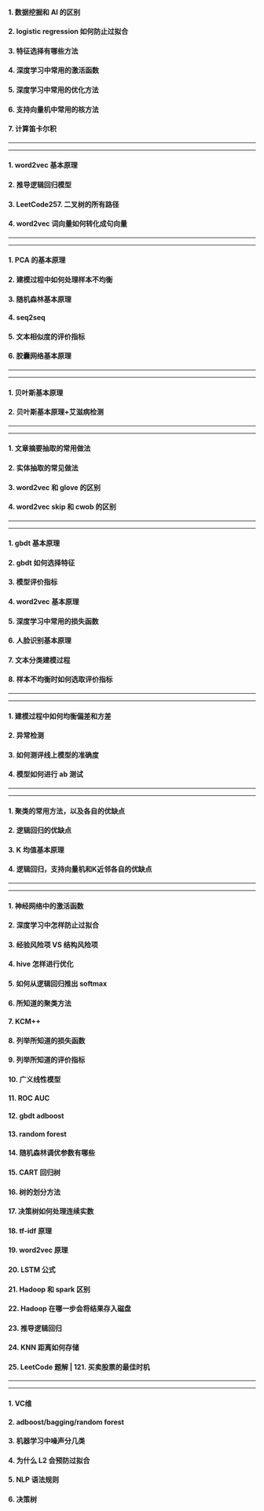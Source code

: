 
####  1. 数据挖掘和 AI 的区别   

#### 2. logistic regression 如何防止过拟合

#### 3. 特征选择有哪些方法

#### 4. 深度学习中常用的激活函数

#### 5. 深度学习中常用的优化方法

#### 6. 支持向量机中常用的核方法

#### 7. 计算笛卡尔积

----

----

#### 1. word2vec 基本原理

#### 2. 推导逻辑回归模型

#### 3. LeetCode257. 二叉树的所有路径

#### 4. word2vec 词向量如何转化成句向量

----
----

#### 1. PCA 的基本原理

#### 2. 建模过程中如何处理样本不均衡

#### 3. 随机森林基本原理

#### 4. seq2seq

#### 5. 文本相似度的评价指标

#### 6. 胶囊网络基本原理 

----
----

#### 1. 贝叶斯基本原理

#### 2. 贝叶斯基本原理+艾滋病检测

---- 
----

#### 1. 文章摘要抽取的常用做法

#### 2. 实体抽取的常见做法

#### 3. word2vec 和 glove 的区别

#### 4. word2vec skip 和 cwob 的区别

----

----

#### 1. gbdt 基本原理

#### 2. gbdt 如何选择特征

#### 3. 模型评价指标

#### 4. word2vec 基本原理

#### 5. 深度学习中常用的损失函数

#### 6. 人脸识别基本原理

#### 7. 文本分类建模过程

#### 8. 样本不均衡时如何选取评价指标

----
----

#### 1. 建模过程中如何均衡偏差和方差 

#### 2. 异常检测

#### 3. 如何测评线上模型的准确度

#### 4. 模型如何进行 ab 测试

----
----

#### 1. 聚类的常用方法，以及各自的优缺点

#### 2. 逻辑回归的优缺点

#### 3. K 均值基本原理

#### 4. 逻辑回归，支持向量机和K近邻各自的优缺点

----
----

#### 1. 神经网络中的激活函数

#### 2. 深度学习中怎样防止过拟合

#### 3. 经验风险项 VS 结构风险项

#### 4. hive 怎样进行优化

#### 5. 如何从逻辑回归推出 softmax

#### 6. 所知道的聚类方法 

#### 7. KCM++

#### 8. 列举所知道的损失函数 

#### 9. 列举所知道的评价指标

#### 10. 广义线性模型

#### 11. ROC AUC

#### 12. gbdt adboost

#### 13. random forest

#### 14. 随机森林调优参数有哪些

#### 15. CART 回归树

#### 16. 树的划分方法

#### 17. 决策树如何处理连续实数

#### 18. tf-idf 原理

#### 19. word2vec 原理

#### 20. LSTM 公式

#### 21. Hadoop 和 spark 区别

#### 22. Hadoop 在哪一步会将结果存入磁盘

#### 23. 推导逻辑回归

#### 24. KNN 距离如何存储

#### 25. LeetCode 题解 | 121. 买卖股票的最佳时机

----
----

#### 1. VC维

#### 2. adboost/bagging/random forest

#### 3. 机器学习中噪声分几类

#### 4. 为什么 L2 会预防过拟合

#### 5. NLP 语法规则

#### 6. 决策树

